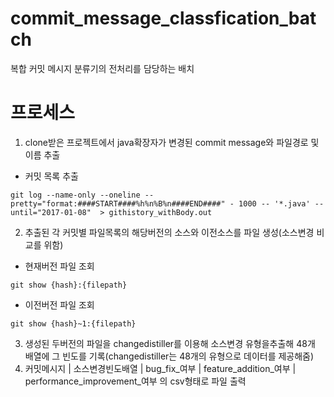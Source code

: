 # commit_message_classfication_batch
복합 커밋 메시지 분류기의 전처리를 담당하는 배치

# 프로세스
1. clone받은 프로젝트에서 java확장자가 변경된 commit message와 파일경로 및 이름 추출
  - 커밋 목록 추출
  ```
  git log --name-only --oneline --pretty="format:####START####%h%n%B%n####END####" - 1000 -- '*.java' --until="2017-01-08"  > githistory_withBody.out
  ```
  
2. 추출된 각 커밋별 파일목록의 해당버전의 소스와 이전소스를 파일 생성(소스변경 비교를 위함)

  - 현재버전 파일 조회
  ```
  git show {hash}:{filepath} 
  ```
  - 이전버전 파일 조회
  ```
  git show {hash}~1:{filepath} 
  ```
3. 생성된 두버전의 파일을 changedistiller를 이용해 소스변경 유형을추출해 48개 배열에 그 빈도를 기록(changedistiller는 48개의 유형으로 데이터를 제공해줌)
4. 커밋메시지 | 소스변경빈도배열 | bug_fix_여부	| feature_addition_여부 |	performance_improvement_여부 의 csv형태로 파일 출력
